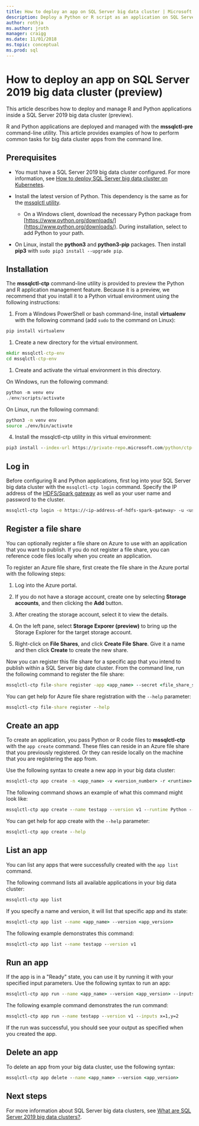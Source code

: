 ```yaml
---
title: How to deploy an app on SQL Server big data cluster | Microsoft Docs
description: Deploy a Python or R script as an application on SQL Server 2019 big data cluster (preview). 
author: rothja 
ms.author: jroth 
manager: craigg
ms.date: 11/01/2018
ms.topic: conceptual
ms.prod: sql
---
```


# How to deploy an app on SQL Server 2019 big data cluster (preview)

This article describes how to deploy and manage R and Python applications inside a SQL Server 2019 big data cluster (preview). 

R and Python applications are deployed and managed with the **mssqlctl-pre** command-line utility. This article provides examples of how to perform common tasks for big data cluster apps from the command line.

## Prerequisites

-	You must have a SQL Server 2019 big data cluster configured. For more information, see [How to deploy SQL Server big data cluster on Kubernetes](deployment-guidance.md).

-	Install the latest version of Python. This dependency is the same as for the [mssqlctl utility](deployment-guidance.md#mssqlctl). 

	- On a Windows client, download the necessary Python package from [https://www.python.org/downloads/](https://www.python.org/downloads/). During installation, select to add Python to your path.

   - On Linux, install the **python3** and **python3-pip** packages. Then install **pip3** with `sudo pip3 install --upgrade pip`.

## Installation

The **mssqlctl-ctp** command-line utility is provided to preview the Python and R application management feature. Because it is a preview, we recommend that you install it to a Python virtual environment using the following instructions:

1.	From a Windows PowerShell or bash command-line, install **virtualenv** with the following command (add `sudo` to the command on Linux):

   ```cmd
   pip install virtualenv
   ```

1.	Create a new directory for the virtual environment.

   ```cmd
   mkdir mssqlctl-ctp-env
   cd mssqlctl-ctp-env
   ```

1.	Create and activate the virtual environment in this directory.

   On Windows, run the following command:

   ```PowerShell
   python -m venv env
   ./env/scripts/activate
   ```

   On Linux, run the following command:

   ```bash
   python3 -m venv env
   source ./env/bin/activate
   ```

4.	Install the mssqlctl-ctp utility in this virtual environment:

   ```cmd
   pip3 install --index-url https://private-repo.microsoft.com/python/ctp-2.0 mssqlctl-ctp
   ```

## Log in

Before configuring R and Python applications, first log into your SQL Server big data cluster with the `mssqlctl-ctp login` command. Specify the IP address of the [HDFS/Spark gateway](deploy-big-data-tools.md) as well as your user name and password to the cluster.

```bash
mssqlctl-ctp login -e https://<ip-address-of-hdfs-spark-gateway> -u <user-name> -p <password>
```

## Register a file share

You can optionally register a file share on Azure to use with an application that you want to publish. If you do not register a file share, you can reference code files locally when you create an application.

To register an Azure file share, first create the file share in the Azure portal with the following steps:

1. Log into the Azure portal.

1. If you do not have a storage account, create one by selecting **Storage accounts**, and then clicking the **Add** button.

1. After creating the storage account, select it to view the details.

1. On the left pane, select **Storage Exporer (preview)** to bring up the Storage Explorer for the target storage account.

1. Right-click on **File Shares**, and click **Create File Share**. Give it a name and then click **Create** to create the new share.

Now you can register this file share for a specific app that you intend to publish within a SQL Server big date cluster. From the command line, run the following command to register the file share:

```cmd
mssqlctl-ctp file-share register -app <app_name> --secret <file_share_secret> --sharename <file_share_directory_name> --type AzureFiles
```

You can get help for Azure file share registration with the `--help` parameter:

```cmd
mssqlctl-ctp file-share register --help
```

## Create an app

To create an application, you pass Python or R code files to **mssqlctl-ctp** with the `app create` command. These files can reside in an Azure file share that you previously registered. Or they can reside locally on the machine that you are registering the app from.

Use the following syntax to create a new app in your big data cluster:

```cmd
mssqlctl-ctp app create -n <app_name> -v <version_number> -r <runtime> -i <path_to_code_init> -c <path_to_code> --inputs <input_params> --outputs <output_params> --fileshare
```

The following command shows an example of what this command might look like:

```cmd
mssqlctl-ctp app create --name testapp --version v1 --runtime Python --code ./testapp.py --init ./init.py --inputs x=float,y=float --outputs result=float --fileshare
```

You can get help for app create with the `--help` parameter:

```cmd
mssqlctl-ctp app create --help
```

## List an app

You can list any apps that were successfully created with the `app list` command.

The following command lists all available applications in your big data cluster:

```cmd
mssqlctl-ctp app list
```

If you specify a name and version, it will list that specific app and its state:

```cmd
mssqlctl-ctp app list --name <app_name> --version <app_version>
```

The following example demonstrates this command:

```cmd
mssqlctl-ctp app list --name testapp --version v1
```

## Run an app

If the app is in a "Ready" state, you can use it by running it with your specified input parameters. Use the following syntax to run an app:

```cmd
mssqlctl-ctp app run --name <app_name> --version <app_version> --inputs <inputs_params>
```

The following example command demonstrates the run command:

```cmd
mssqlctl-ctp app run --name testapp --version v1 --inputs x=1,y=2
```

If the run was successful, you should see your output as specified when you created the app.

## Delete an app

To delete an app from your big data cluster, use the following syntax:

```cmd
mssqlctl-ctp app delete --name <app_name> --version <app_version>
```

## Next steps

For more information about SQL Server big data clusters, see [What are SQL Server 2019 big data clusters?](big-data-cluster-overview.md).
